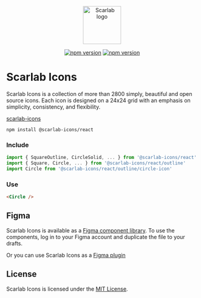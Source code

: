 <p align="center"><a href="https://scarlab-icons.la-moore.ru" target="_blank" rel="noopener noreferrer"><img width="100" src="https://scarlab-icons.la-moore.ru/images/scarab-logo.png" alt="Scarlab logo"></a></p>

<p align="center">
  <a href="https://www.npmjs.com/package/@scarlab-icons/react"><img src="https://img.shields.io/npm/v/@scarlab-icons/react?color=%23cb0000" alt="npm version"></a>
  <a href="https://www.npmjs.com/package/@scarlab-icons/react"><img src="https://img.shields.io/npm/dm/@scarlab-icons/react" alt="npm version"></a>
</p>

# Scarlab Icons
Scarlab Icons is a collection of more than 2800 simply, beautiful and open source icons. Each icon is designed on a 24x24 grid with an emphasis on simplicity, consistency, and flexibility.

[scarlab-icons](http://scarlab-icons.la-moore.ru/)

```shell
npm install @scarlab-icons/react
```

### Include
```js
import { SquareOutline, CircleSolid, ... } from '@scarlab-icons/react'
import { Square, Circle, ... } from '@scarlab-icons/react/outline'
import Circle from '@scarlab-icons/react/outline/circle-icon'
```

### Use
```html
<Circle />
```

## Figma
Scarlab Icons is available as a [Figma component library](https://www.figma.com/community/file/1051907827478622063/Scarab-Icons). To use the components, log in to your Figma account and duplicate the file to your drafts.

Or you can use Scarlab Icons as a [Figma plugin](https://www.figma.com/community/plugin/1053846082213772972/Scarlab-Icons)


## License
Scarlab Icons is licensed under the [MIT License](https://github.com/la-moore/scarlab-icons/blob/master/LICENSE).
